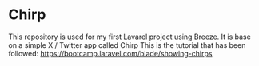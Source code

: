 # Chirp
This repository is used for my first Lavarel project using Breeze.  It is base on a simple X / Twitter app called Chirp
This is the tutorial that has been followed: https://bootcamp.laravel.com/blade/showing-chirps
